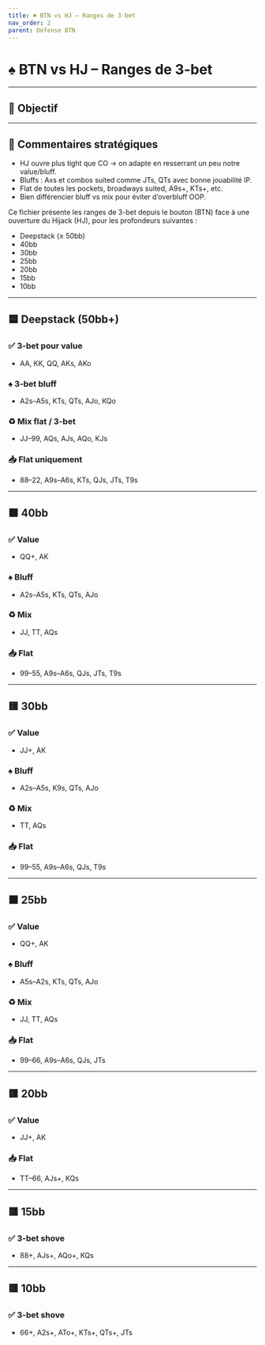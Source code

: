 ```yaml
---
title: ♠️ BTN vs HJ – Ranges de 3-bet
nav_order: 2
parent: Défense BTN
---
```


# ♠️ BTN vs HJ – Ranges de 3-bet

---

## 🎯 Objectif
---

## 🧠 Commentaires stratégiques

- HJ ouvre plus tight que CO → on adapte en resserrant un peu notre value/bluff.
- Bluffs : Axs et combos suited comme JTs, QTs avec bonne jouabilité IP.
- Flat de toutes les pockets, broadways suited, A9s+, KTs+, etc.
- Bien différencier bluff vs mix pour éviter d’overbluff OOP.


Ce fichier présente les ranges de 3-bet depuis le bouton (BTN) face à une ouverture du Hijack (HJ), pour les profondeurs suivantes :

- Deepstack (≥ 50bb)
- 40bb
- 30bb
- 25bb
- 20bb
- 15bb
- 10bb

---

## 🟦 Deepstack (50bb+)

### ✅ 3-bet pour value
- AA, KK, QQ, AKs, AKo

### ♠️ 3-bet bluff
- A2s–A5s, KTs, QTs, AJo, KQo

### ♻️ Mix flat / 3-bet
- JJ–99, AQs, AJs, AQo, KJs

### 📥 Flat uniquement
- 88–22, A9s–A6s, KTs, QJs, JTs, T9s

---

## 🟩 40bb

### ✅ Value
- QQ+, AK

### ♠️ Bluff
- A2s–A5s, KTs, QTs, AJo

### ♻️ Mix
- JJ, TT, AQs

### 📥 Flat
- 99–55, A9s–A6s, QJs, JTs, T9s

---

## 🟨 30bb

### ✅ Value
- JJ+, AK

### ♠️ Bluff
- A2s–A5s, K9s, QTs, AJo

### ♻️ Mix
- TT, AQs

### 📥 Flat
- 99–55, A9s–A6s, QJs, T9s

---

## 🟧 25bb

### ✅ Value
- QQ+, AK

### ♠️ Bluff
- A5s–A2s, KTs, QTs, AJo

### ♻️ Mix
- JJ, TT, AQs

### 📥 Flat
- 99–66, A9s–A6s, QJs, JTs

---

## 🟥 20bb

### ✅ Value
- JJ+, AK

### 📥 Flat
- TT–66, AJs+, KQs

---

## 🟥 15bb

### ✅ 3-bet shove
- 88+, AJs+, AQo+, KQs

---

## 🟥 10bb

### ✅ 3-bet shove
- 66+, A2s+, ATo+, KTs+, QTs+, JTs
